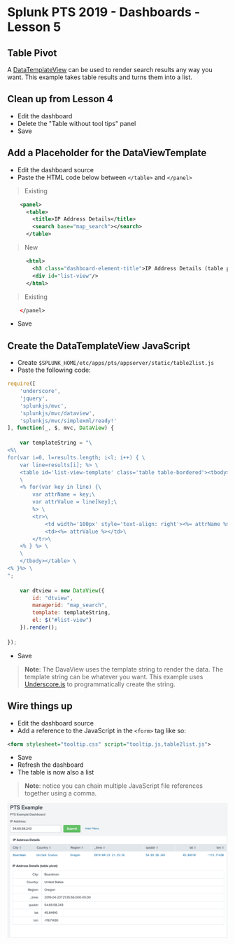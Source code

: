 # Splunk PTS 2019 - Dashboards - Lesson 5

## Table Pivot

A [DataTemplateView](https://docs.splunk.com/DocumentationStatic/WebFramework/1.4/compref_datatemplate.html) can be used to render search results any way you want.  This example takes table results and turns them into a list.

## Clean up from Lesson 4

* Edit the dashboard
* Delete the "Table without tool tips" panel
* Save

## Add a Placeholder for the DataViewTemplate

* Edit the dashboard source
* Paste the HTML code below between `</table>` and `</panel>`

> Existing

```xml
    <panel>
      <table>
        <title>IP Address Details</title>
        <search base="map_search"></search>
      </table>
```

> New

```xml
      <html>
        <h3 class="dashboard-element-title">IP Address Details (table pivot)</h3>
        <div id="list-view"/>
      </html>
```

> Existing

```xml
    </panel>
```

* Save

## Create the DataTemplateView JavaScript
* Create `$SPLUNK_HOME/etc/apps/pts/appserver/static/table2list.js`
* Paste the following code:

```javascript
require([
    'underscore',
    'jquery',
    'splunkjs/mvc',
    'splunkjs/mvc/dataview',
    'splunkjs/mvc/simplexml/ready!'
], function(_, $, mvc, DataView) {
	
	var templateString = "\
<%\
for(var i=0, l=results.length; i<l; i++) { \
	var line=results[i]; %> \
	<table id='list-view-template' class='table table-bordered'><tbody> \
	\
	<% for(var key in line) {\
		var attrName = key;\
		var attrValue = line[key];\
		%> \
		<tr>\
			<td width='100px' style='text-align: right'><%= attrName %>:</td>\
			<td><%= attrValue %></td>\
		</tr>\
	<% } %> \
    \
	</tbody></table> \
<% }%> \
";
	
	var dtview = new DataView({
		id: "dtview",
		managerid: "map_search",
		template: templateString,
		el: $("#list-view")
	}).render();

});
```
* Save

> **Note**: The DavaView uses the template string to render the data.  The template string can be whatever you want.  This example uses [Underscore.js](https://underscorejs.org/) to programmatically create the string.


## Wire things up
* Edit the dashboard source
* Add a reference to the JavaScript in the `<form>` tag like so:

```xml
<form stylesheet="tooltip.css" script="tooltip.js,table2list.js">
```
* Save
* Refresh the dashboard
* The table is now also a list

> **Note**: notice you can chain multiple JavaScript file references together using a comma.

![list result](https://github.com/JasonConger/Splunk-PTS-2019/raw/master/images/table_list.png "list result")
